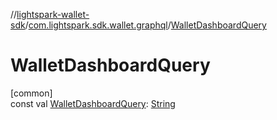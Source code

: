 //[lightspark-wallet-sdk](../../index.md)/[com.lightspark.sdk.wallet.graphql](index.md)/[WalletDashboardQuery](-wallet-dashboard-query.md)

# WalletDashboardQuery

[common]\
const val [WalletDashboardQuery](-wallet-dashboard-query.md): [String](https://kotlinlang.org/api/latest/jvm/stdlib/kotlin/-string/index.html)

